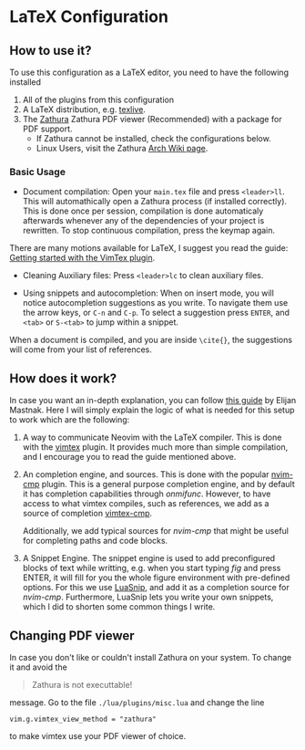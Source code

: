 # LaTeX Configuration

## How to use it?

To use this configuration as a LaTeX editor, you need to have the following installed

1. All of the plugins from this configuration
2. A LaTeX distribution, e.g. [texlive](https://www.tug.org/texlive/).
3. The [Zathura](https://pwmt.org/projects/zathura/) Zathura PDF viewer (Recommended) with a package for PDF support.
   - If Zathura cannot be installed, check the configurations below.
   - Linux Users, visit the Zathura [Arch Wiki page](https://wiki.archlinux.org/title/Zathura).

### Basic Usage

- Document compilation:
  Open your `main.tex` file and press `<leader>ll`. This will automathically open a Zathura process (if installed correctly). This is done once per session, compilation is done automaticaly afterwards whenever any of the dependencies of your project is rewritten.
  To stop continuous compilation, press the keymap again.

There are many motions available for LaTeX, I suggest you read the guide: [Getting started with the VimTex plugin](https://ejmastnak.com/tutorials/vim-latex/vimtex/).

- Cleaning Auxiliary files:
  Press `<leader>lc` to clean auxiliary files.

- Using snippets and autocompletion:
  When on insert mode, you will notice autocompletion suggestions as you write. To navigate them use the arrow keys, or `C-n` and `C-p`. To select a suggestion press `ENTER`, and `<tab>` or `S-<tab>` to jump within a snippet.

When a document is compiled, and you are inside `\cite{}`, the suggestions will come from your list of references.

## How does it work?

In case you want an in-depth explanation, you can follow [this guide](https://ejmastnak.com/tutorials/vim-latex/intro/) by Elijan Mastnak. Here I will simply explain the logic of what is needed for this setup to work which are the following:

1. A way to communicate Neovim with the LaTeX compiler.
   This is done with the [vimtex](https://github.com/lervag/vimtex) plugin. It provides much more than simple compilation, and I encourage you to read the guide mentioned above.

2. An completion engine, and sources.
   This is done with the popular [nvim-cmp](https://github.com/hrsh7th/nvim-cmp) plugin. This is a general purpose completion engine, and by default it has completion capabilities through _onmifunc_. However, to have access to what vimtex compiles, such as references, we add as a source of completion [vimtex-cmp](https://github.com/micangl/cmp-vimtex).

   Additionally, we add typical sources for _nvim-cmp_ that might be useful for completing paths and code blocks.

3. A Snippet Engine.
   The snippet engine is used to add preconfigured blocks of text while writting, e.g. when you start typing _fig_ and press ENTER, it will fill for you the whole figure environment with pre-defined options. For this we use [LuaSnip](https://github.com/L3MON4D3/LuaSnip), and add it as a completion source for _nvim-cmp_. Furthermore, LuaSnip lets you write your own snippets, which I did to shorten some common things I write.

## Changing PDF viewer

In case you don't like or couldn't install Zathura on your system. To change it and avoid the

> Zathura is not executtable!

message. Go to the file `./lua/plugins/misc.lua` and change the line

```
vim.g.vimtex_view_method = "zathura"
```

to make vimtex use your PDF viewer of choice.
